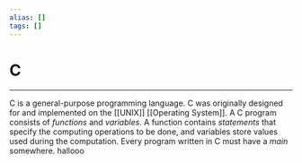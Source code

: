 ```yaml
---
alias: []
tags: []
---
```


# C
----
C is a general-purpose programming language. C was originally designed for and implemented on the [[UNIX]] [[Operating System]].
A C program consists of _functions_ and _variables_. A function contains _statements_ that specify the computing operations to be done, and variables store values used during the computation.
Every program written in C must have a _main_ somewhere.
hallooo